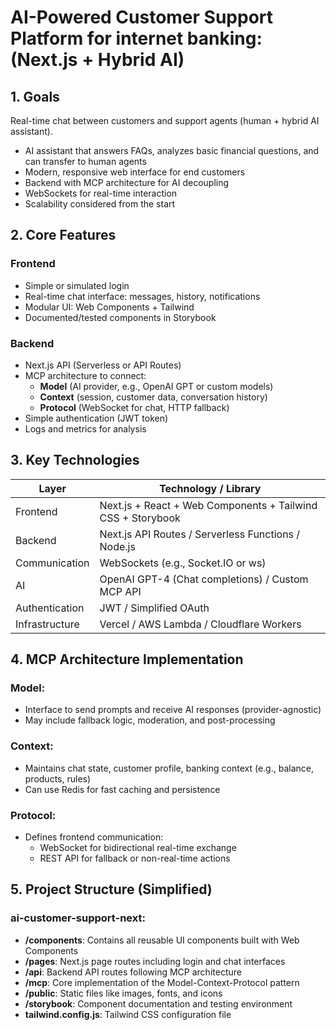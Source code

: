 # AI-Powered Customer Support Platform for internet banking: (Next.js + Hybrid AI)

## 1. Goals
Real-time chat between customers and support agents (human + hybrid AI assistant).

- AI assistant that answers FAQs, analyzes basic financial questions, and can transfer to human agents
- Modern, responsive web interface for end customers
- Backend with MCP architecture for AI decoupling
- WebSockets for real-time interaction
- Scalability considered from the start

## 2. Core Features

### Frontend
- Simple or simulated login
- Real-time chat interface: messages, history, notifications
- Modular UI: Web Components + Tailwind
- Documented/tested components in Storybook

### Backend
- Next.js API (Serverless or API Routes)
- MCP architecture to connect:
  - **Model** (AI provider, e.g., OpenAI GPT or custom models)
  - **Context** (session, customer data, conversation history)
  - **Protocol** (WebSocket for chat, HTTP fallback)
- Simple authentication (JWT token)
- Logs and metrics for analysis

## 3. Key Technologies

| Layer              | Technology / Library                          |
|--------------------|-----------------------------------------------|
| Frontend           | Next.js + React + Web Components + Tailwind CSS + Storybook |
| Backend            | Next.js API Routes / Serverless Functions / Node.js |
| Communication      | WebSockets (e.g., Socket.IO or ws)            |
| AI                 | OpenAI GPT-4 (Chat completions) / Custom MCP API |
| Authentication     | JWT / Simplified OAuth              |
| Infrastructure     | Vercel / AWS Lambda / Cloudflare Workers      |

## 4. MCP Architecture Implementation

### Model:
- Interface to send prompts and receive AI responses (provider-agnostic)
- May include fallback logic, moderation, and post-processing

### Context:
- Maintains chat state, customer profile, banking context (e.g., balance, products, rules)
- Can use Redis for fast caching and persistence

### Protocol:
- Defines frontend communication:
  - WebSocket for bidirectional real-time exchange
  - REST API for fallback or non-real-time actions

## 5. Project Structure (Simplified)
### ai-customer-support-next:
- **/components**: Contains all reusable UI components built with Web Components
- **/pages**: Next.js page routes including login and chat interfaces
- **/api**: Backend API routes following MCP architecture
- **/mcp**: Core implementation of the Model-Context-Protocol pattern
- **/public**: Static files like images, fonts, and icons
- **/storybook**: Component documentation and testing environment
- **tailwind.config.js**: Tailwind CSS configuration file
